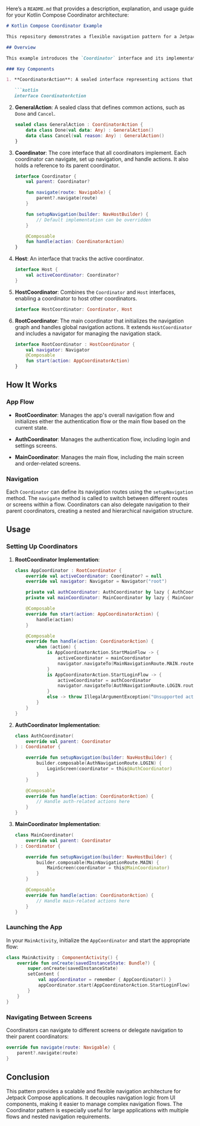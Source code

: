 Here’s a `README.md` that provides a description, explanation, and usage guide for your Kotlin Compose Coordinator architecture:

```markdown
# Kotlin Compose Coordinator Example

This repository demonstrates a flexible navigation pattern for a Jetpack Compose application using the Coordinator pattern. The Coordinator pattern helps manage complex navigation flows and screen transitions within an Android app, providing a clear structure for controlling navigation between screens.

## Overview

This example introduces the `Coordinator` interface and its implementations, which enable clean and manageable navigation flows. The architecture is built with reusability and scalability in mind, making it easy to add new flows or coordinators without disrupting existing ones.

### Key Components

1. **CoordinatorAction**: A sealed interface representing actions that can be handled by a `Coordinator`.

   ```kotlin
   interface CoordinatorAction
   ```

2. **GeneralAction**: A sealed class that defines common actions, such as `Done` and `Cancel`.

   ```kotlin
   sealed class GeneralAction : CoordinatorAction {
       data class Done(val data: Any) : GeneralAction()
       data class Cancel(val reason: Any) : GeneralAction()
   }
   ```

3. **Coordinator**: The core interface that all coordinators implement. Each coordinator can navigate, set up navigation, and handle actions. It also holds a reference to its parent coordinator.

   ```kotlin
   interface Coordinator {
       val parent: Coordinator?

       fun navigate(route: Navigable) {
           parent?.navigate(route)
       }

       fun setupNavigation(builder: NavHostBuilder) {
           // Default implementation can be overridden
       }

       @Composable
       fun handle(action: CoordinatorAction)
   }
   ```

4. **Host**: An interface that tracks the active coordinator.

   ```kotlin
   interface Host {
       val activeCoordinator: Coordinator?
   }
   ```

5. **HostCoordinator**: Combines the `Coordinator` and `Host` interfaces, enabling a coordinator to host other coordinators.

   ```kotlin
   interface HostCoordinator: Coordinator, Host
   ```

6. **RootCoordinator**: The main coordinator that initializes the navigation graph and handles global navigation actions. It extends `HostCoordinator` and includes a navigator for managing the navigation stack.

   ```kotlin
   interface RootCoordinator : HostCoordinator {
       val navigator: Navigator
       @Composable
       fun start(action: AppCoordinatorAction)
   }
   ```

## How It Works

### App Flow

- **RootCoordinator**: Manages the app's overall navigation flow and initializes either the authentication flow or the main flow based on the current state.
  
- **AuthCoordinator**: Manages the authentication flow, including login and settings screens.
  
- **MainCoordinator**: Manages the main flow, including the main screen and order-related screens.

### Navigation

Each `Coordinator` can define its navigation routes using the `setupNavigation` method. The `navigate` method is called to switch between different routes or screens within a flow. Coordinators can also delegate navigation to their parent coordinators, creating a nested and hierarchical navigation structure.

## Usage

### Setting Up Coordinators

1. **RootCoordinator Implementation**:

   ```kotlin
   class AppCoordinator : RootCoordinator {
       override val activeCoordinator: Coordinator? = null
       override val navigator: Navigator = Navigator("root")

       private val authCoordinator: AuthCoordinator by lazy { AuthCoordinator(this) }
       private val mainCoordinator: MainCoordinator by lazy { MainCoordinator(this) }

       @Composable
       override fun start(action: AppCoordinatorAction) {
           handle(action)
       }

       @Composable
       override fun handle(action: CoordinatorAction) {
           when (action) {
               is AppCoordinatorAction.StartMainFlow -> {
                   activeCoordinator = mainCoordinator
                   navigator.navigateTo(MainNavigationRoute.MAIN.route)
               }
               is AppCoordinatorAction.StartLoginFlow -> {
                   activeCoordinator = authCoordinator
                   navigator.navigateTo(AuthNavigationRoute.LOGIN.route)
               }
               else -> throw IllegalArgumentException("Unsupported action")
           }
       }
   }
   ```

2. **AuthCoordinator Implementation**:

   ```kotlin
   class AuthCoordinator(
       override val parent: Coordinator
   ) : Coordinator {

       override fun setupNavigation(builder: NavHostBuilder) {
           builder.composable(AuthNavigationRoute.LOGIN) {
               LoginScreen(coordinator = this@AuthCoordinator)
           }
       }

       @Composable
       override fun handle(action: CoordinatorAction) {
           // Handle auth-related actions here
       }
   }
   ```

3. **MainCoordinator Implementation**:

   ```kotlin
   class MainCoordinator(
       override val parent: Coordinator
   ) : Coordinator {

       override fun setupNavigation(builder: NavHostBuilder) {
           builder.composable(MainNavigationRoute.MAIN) {
               MainScreen(coordinator = this@MainCoordinator)
           }
       }

       @Composable
       override fun handle(action: CoordinatorAction) {
           // Handle main-related actions here
       }
   }
   ```

### Launching the App

In your `MainActivity`, initialize the `AppCoordinator` and start the appropriate flow:

```kotlin
class MainActivity : ComponentActivity() {
    override fun onCreate(savedInstanceState: Bundle?) {
        super.onCreate(savedInstanceState)
        setContent {
            val appCoordinator = remember { AppCoordinator() }
            appCoordinator.start(AppCoordinatorAction.StartLoginFlow)
        }
    }
}
```

### Navigating Between Screens

Coordinators can navigate to different screens or delegate navigation to their parent coordinators:

```kotlin
override fun navigate(route: Navigable) {
    parent?.navigate(route)
}
```

## Conclusion

This pattern provides a scalable and flexible navigation architecture for Jetpack Compose applications. It decouples navigation logic from UI components, making it easier to manage complex navigation flows. The Coordinator pattern is especially useful for large applications with multiple flows and nested navigation requirements.